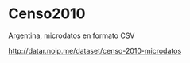 # Censo2010

Argentina, microdatos en formato CSV

http://datar.noip.me/dataset/censo-2010-microdatos

